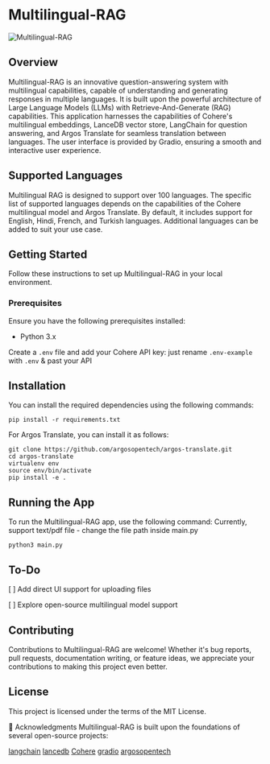 # Multilingual-RAG

![Multilingual-RAG](https://github.com/akashAD98/Multilingual-RAG/assets/62583018/a84e1839-a311-496c-b545-3533ef348dea.png)

## Overview
Multilingual-RAG is an innovative question-answering system with multilingual capabilities, capable of understanding and generating responses in multiple languages. It is built upon the powerful architecture of Large Language Models (LLMs) with Retrieve-And-Generate (RAG) capabilities. This application harnesses the capabilities of Cohere's multilingual embeddings, LanceDB vector store, LangChain for question answering, and Argos Translate for seamless translation between languages. The user interface is provided by Gradio, ensuring a smooth and interactive user experience.

## Supported Languages
Multilingual RAG is designed to support over 100 languages. The specific list of supported languages depends on the capabilities of the Cohere multilingual model and Argos Translate. By default, it includes support for English, Hindi, French, and Turkish languages. Additional languages can be added to suit your use case.

## Getting Started
Follow these instructions to set up Multilingual-RAG in your local environment.

### Prerequisites
Ensure you have the following prerequisites installed:
- Python 3.x

Create a `.env` file and add your Cohere API key:
just rename `.env-example` with `.env` & past your API



## Installation
You can install the required dependencies using the following commands:

```
pip install -r requirements.txt
```
For Argos Translate, you can install it as follows:

```
git clone https://github.com/argosopentech/argos-translate.git
cd argos-translate
virtualenv env
source env/bin/activate
pip install -e .
```

## Running the App
To run the Multilingual-RAG app, use the following command:
Currently, support text/pdf file - change the file path inside main.py

```
python3 main.py
```

## To-Do
[ ] Add direct UI support for uploading files

[ ] Explore open-source multilingual model support


## Contributing
Contributions to Multilingual-RAG are welcome! Whether it's bug reports, pull requests, documentation writing, or feature ideas, we appreciate your contributions to making this project even better.

## License
This project is licensed under the terms of the MIT License.


🤗  Acknowledgments
Multilingual-RAG is built upon the foundations of several open-source projects:

[langchain](https://github.com/langchain-ai/langchain)
[lancedb](https://github.com/lancedb/lancedb)
[Cohere](https://cohere.com/embeddings)
[gradio](https://github.com/gradio-app/gradio)
[argosopentech](https://github.com/argosopentech/argos-translate)
